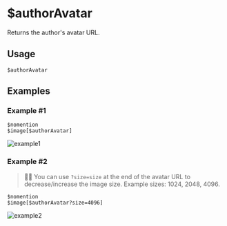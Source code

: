 # $authorAvatar
Returns the author's avatar URL.

## Usage
```
$authorAvatar
```

## Examples
### Example #1
```
$nomention
$image[$authorAvatar]
```
![example1](https://user-images.githubusercontent.com/69215413/125959889-0fffe8a1-9fad-4c78-9c48-50956d1ad8c4.png)

### Example #2
> 🧙‍♂️ You can use `?size=size` at the end of the avatar URL to decrease/increase the image size. Example sizes: 1024, 2048, 4096.

```
$nomention
$image[$authorAvatar?size=4096]
```
![example2](https://user-images.githubusercontent.com/69215413/125959958-a8a825ff-1023-4d1f-a9f3-cfdf1054d970.png)